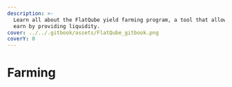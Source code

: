 ```yaml
---
description: >-
  Learn all about the FlatQube yield farming program, a tool that allows you to
  earn by providing liquidity.
cover: ../../.gitbook/assets/FlatQube_gitbook.png
coverY: 0
---
```


# Farming

